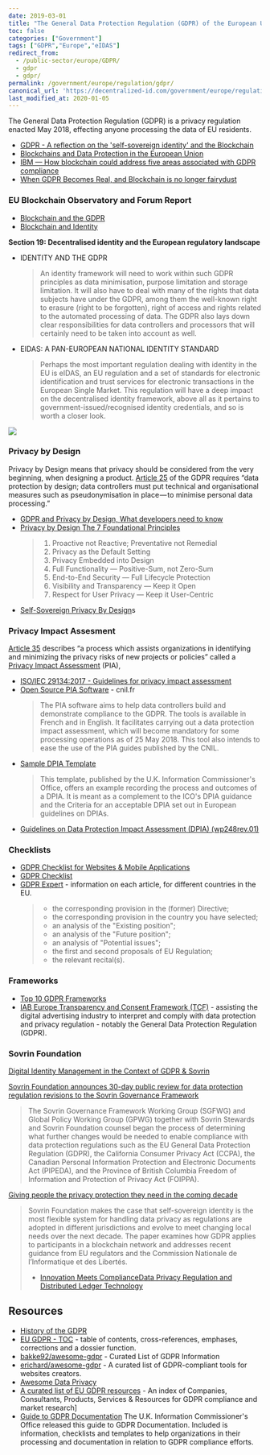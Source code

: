 ```yaml
---
date: 2019-03-01
title: "The General Data Protection Regulation (GDPR) of the European Union"
toc: false
categories: ["Government"]
tags: ["GDPR","Europe","eIDAS"]
redirect_from: 
  - /public-sector/europe/GDPR/
  - gdpr
  - gdpr/
permalink: /government/europe/regulation/gdpr/
canonical_url: 'https://decentralized-id.com/government/europe/regulation/gdpr/'
last_modified_at: 2020-01-05
---
```


The General Data Protection Regulation (GDPR) is a privacy regulation enacted May 2018, effecting anyone processing the data of EU residents.

* [GDPR - A reflection on the 'self-sovereign identity' and the Blockchain](https://www.linkedin.com/pulse/gdpr-reflection-self-sovereign-identity-blockchain-nicolas-ameye/)
* [Blockchains and Data Protection in the European Union](https://papers.ssrn.com/sol3/papers.cfm?abstract_id=3080322)
* [IBM — How blockchain could address five areas associated with GDPR compliance](https://www-01.ibm.com/common/ssi/cgi-bin/ssialias?htmlfid=61014461USEN)
* [When GDPR Becomes Real, and Blockchain is no longer fairydust](https://github.com/WebOfTrustInfo/rebooting-the-web-of-trust-fall2017/blob/master/final-documents/gdpr.md)

### EU Blockchain Observatory and Forum Report
* [Blockchain and the GDPR](https://www.eublockchainforum.eu/sites/default/files/reports/20181016_report_gdpr.pdf)
* [Blockchain and Identity](https://www.eublockchainforum.eu/sites/default/files/report_identity_v0.9.4.pdf)

**Section 19: Decentralised identity and the European regulatory landscape**
* IDENTITY AND THE GDPR
  > An identity framework will need to work within such GDPR principles as data minimisation, purpose limitation and storage limitation. It will also have to deal with many of the rights that data subjects have under the GDPR, among them the well-known right to erasure (right to be forgotten), right of access and rights related to the automated processing of data. The GDPR also lays down clear responsibilities for data controllers and processors that will certainly need to be taken into account as well. 
* EIDAS: A PAN-EUROPEAN NATIONAL IDENTITY STANDARD
  > Perhaps the most important regulation dealing with identity in the EU is eIDAS, an EU regulation and a set of standards for electronic identification and trust services for electronic transactions in the European Single Market. This regulation will have a deep impact on the decentralised identity framework, above all as it pertains to government-issued/recognised identity credentials, and so is worth a closer look.

[![](https://i.imgur.com/HADdi6N.jpg)](https://www.eublockchainforum.eu/sites/default/files/reports/20181016_report_gdpr.pdf)

### Privacy by Design

Privacy by Design means that privacy should be considered from the very beginning, when designing a product. [Article 25](https://iapp.org/resources/article/the-eu-general-data-protection-regulation/#A25) of the GDPR requires “data protection by design; data controllers must put technical and organisational measures such as pseudonymisation in place — to minimise personal data processing.”

* [GDPR and Privacy by Design, What developers need to know](https://medium.com/@sphereidentity/gdpr-and-privacy-by-design-what-developers-need-to-know-fa5a936da65a)
* [Privacy by Design The 7 Foundational Principles](https://www.ipc.on.ca/wp-content/uploads/Resources/7foundationalprinciples.pdf) 
  > 1. Proactive not Reactive; Preventative not Remedial
  > 2. Privacy as the Default Setting
  > 3. Privacy Embedded into Design
  > 4. Full Functionality — Positive-Sum, not Zero-Sum
  > 5. End-to-End Security — Full Lifecycle Protection
  > 6. Visibility and Transparency — Keep it Open
  > 7. Respect for User Privacy — Keep it User-Centric
* [Self-Sovereign Privacy By Design](https://github.com/sovrin-foundation/protocol/blob/master/self_sovereign_privacy_by_design_v1.md)s


### Privacy Impact Assesment

[Article 35](http://www.privacy-regulation.eu/en/article-35-data-protection-impact-assessment-GDPR.htm) describes “a process which assists organizations in identifying and minimizing the privacy risks of new projects or policies” called a [Privacy Impact Assessment](https://en.wikipedia.org/wiki/Privacy_Impact_Assessment) (PIA), 

* [ISO/IEC 29134:2017 - Guidelines for privacy impact assessment](https://www.iso.org/standard/62289.html)
* [Open Source PIA Software](https://www.cnil.fr/en/open-source-pia-software-helps-carry-out-data-protection-impact-assesment) - cnil.fr
  > The PIA software aims to help data controllers build and demonstrate compliance to the GDPR. The tools is available in French and in English. It facilitates carrying out a data protection impact assessment, which will become mandatory for some processing operations as of  25 May 2018. This tool also intends to ease the use of the PIA guides published by the CNIL. 
* [Sample DPIA Template](https://iapp.org/resources/article/sample-dpia-template/)
  > This template, published by the U.K. Information Commissioner's Office, offers an example recording the process and outcomes of a DPIA. It is meant as a complement to the ICO's DPIA guidance and the Criteria for an acceptable DPIA set out in European guidelines on DPIAs.
* [Guidelines on Data Protection Impact Assessment (DPIA) (wp248rev.01)](https://ec.europa.eu/newsroom/article29/item-detail.cfm?item_id=611236)

### Checklists

* [GDPR Checklist for Websites & Mobile Applications](https://github.com/InspireNL/GDPR-Checklist-for-Websites-and-Apps)
* [GDPR Checklist](https://gdprchecklist.io)
* [GDPR Expert](https://www.gdpr-expert.com) - information on each article, for different countries in the EU.
  > - the corresponding provision in the (former) Directive;
  > - the corresponding provision in the country you have selected;
  > - an analysis of the "Existing position";
  > - an analysis of the "Future position";
  > - an analysis of "Potential issues";
  > - the first and second proposals of EU Regulation;
  > - the relevant recital(s).

### Frameworks

* [Top 10 GDPR Frameworks](https://alpin.io/blog/top-10-gdpr-frameworks/)
* [IAB Europe Transparency and Consent Framework (TCF)](https://github.com/InteractiveAdvertisingBureau/GDPR-Transparency-and-Consent-Framework/blob/master/Consent%20string%20and%20vendor%20list%20formats%20v1.1%20Final.md) - assisting the digital advertising industry to interpret and comply with data protection and privacy regulation - notably the General Data Protection Regulation (GDPR).


### Sovrin Foundation

[Digital Identity Management in the Context of GDPR & Sovrin](https://blog.tykn.tech/digital-identity-management-in-the-context-of-gdpr-sovrin-43028247378b)

[Sovrin Foundation announces 30-day public review for data protection regulation revisions to the Sovrin Governance Framework](https://sovrin.org/sovrin-foundation-announces-30-day-public-review-for-data-protection-regulation-revisions-to-the-sovrin-governance-framework/)
  > The Sovrin Governance Framework Working Group (SGFWG) and Global Policy Working Group (GPWG) together with Sovrin Stewards and Sovrin Foundation counsel began the process of determining what further changes would be needed to enable compliance with data protection regulations such as the EU General Data Protection Regulation (GDPR), the California Consumer Privacy Act (CCPA), the Canadian Personal Information Protection and Electronic Documents Act (PIPEDA), and the Province of British Columbia Freedom of Information and Protection of Privacy Act (FOIPPA).

[Giving people the privacy protection they need in the coming decade](https://sovrin.org/gdpr-paper/)
  > Sovrin Foundation makes the  case that self-sovereign identity is the most flexible system for handling data privacy as regulations are adopted in different jurisdictions and evolve to meet changing local needs over the next decade. The paper examines how GDPR applies to participants in a blockchain network and addresses recent guidance from EU regulators and the Commission Nationale de l’Informatique et des Libertés.
  > * [Innovation Meets ComplianceData Privacy Regulation and Distributed Ledger Technology](https://sovrin.org/wp-content/uploads/GDPR-Paper_V1.pdf)



## Resources

* [History of the GDPR](https://edps.europa.eu/data-protection/data-protection/legislation/history-general-data-protection-regulation_en)
* [EU GDPR - TOC](http://www.privacy-regulation.eu/en/index.htm) - table of contents, cross-references, emphases, corrections and a dossier function.
* [bakke92/awesome-gdpr](https://github.com/bakke92/awesome-gdpr) - Curated List of GDPR Information
* [erichard/awesome-gdpr](https://github.com/erichard/awesome-gdpr) - A curated list of GDPR-compliant tools for websites creators.
* [Awesome Data Privacy](https://github.com/yilmaztolga/awesome-data-privacy)
* [A curated list of EU GDPR resources](https://gdprindex.com) - An index of Companies, Consultants, Products, Services & Resources for GDPR compliance and market research]
* [Guide to GDPR Documentation](https://iapp.org/resources/article/guide-to-gdpr-documentation/)
The U.K. Information Commissioner's Office released this guide to GDPR Documentation. Included is information, checklists and templates to help organizations in their processing and documentation in relation to GDPR compliance efforts.
